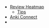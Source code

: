 - [Review Heatmap](https://ankiweb.net/shared/info/1771074083)
	- [Tips](https://www.yuque.com/purequant/anki/piw8go) 
- [Anki Connect](https://ankiweb.net/shared/info/2055492159)
- 